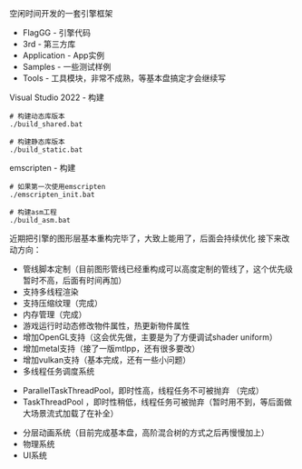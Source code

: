 空闲时间开发的一套引擎框架
* FlagGG - 引擎代码
* 3rd - 第三方库
* Application - App实例
* Samples - 一些测试样例
* Tools - 工具模块，非常不成熟，等基本盘搞定才会继续写

Visual Studio 2022 - 构建
```
# 构建动态库版本
./build_shared.bat

# 构建静态库版本
./build_static.bat
```

emscripten - 构建
```
# 如果第一次使用emscripten
./emscripten_init.bat

# 构建asm工程
./build_asm.bat
```

近期把引擎的图形层基本重构完毕了，大致上能用了，后面会持续优化
接下来改动方向：
* 管线脚本定制（目前图形管线已经重构成可以高度定制的管线了，这个优先级暂时不高，后面有时间再加）
* 支持多线程渲染
* 支持压缩纹理（完成）
* 内存管理（完成）
* 游戏运行时动态修改物件属性，热更新物件属性
* 增加OpenGL支持（这会优先做，主要是为了方便调试shader uniform）
* 增加metal支持（接了一版mtlpp，还有很多要改）
* 增加vulkan支持（基本完成，还有一些小问题）
* 多线程任务调度系统
 - ParallelTaskThreadPool，即时性高，线程任务不可被抛弃 （完成）
 - TaskThreadPool ，即时性稍低，线程任务可被抛弃（暂时用不到，等后面做大场景流式加载了在补全）
* 分层动画系统（目前完成基本盘，高阶混合树的方式之后再慢慢加上）
* 物理系统
* UI系统
